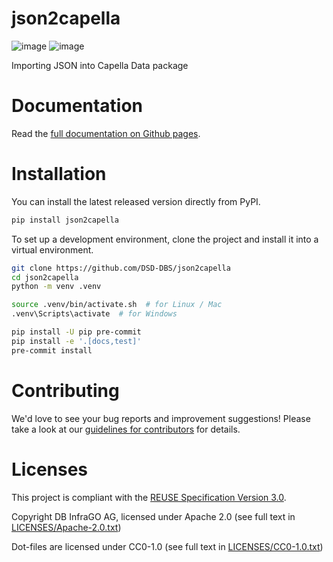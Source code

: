 <!--
 ~ Copyright DB InfraGO AG and contributors
 ~ SPDX-License-Identifier: Apache-2.0
 -->

# json2capella

![image](https://github.com/DSD-DBS/json2capella/actions/workflows/build-test-publish.yml/badge.svg)
![image](https://github.com/DSD-DBS/json2capella/actions/workflows/lint.yml/badge.svg)

Importing JSON into Capella Data package

# Documentation

Read the [full documentation on Github pages](https://dsd-dbs.github.io/json2capella).

# Installation

You can install the latest released version directly from PyPI.

```sh
pip install json2capella
```

To set up a development environment, clone the project and install it into a
virtual environment.

```sh
git clone https://github.com/DSD-DBS/json2capella
cd json2capella
python -m venv .venv

source .venv/bin/activate.sh  # for Linux / Mac
.venv\Scripts\activate  # for Windows

pip install -U pip pre-commit
pip install -e '.[docs,test]'
pre-commit install
```

# Contributing

We'd love to see your bug reports and improvement suggestions! Please take a
look at our [guidelines for contributors](CONTRIBUTING.md) for details.

# Licenses

This project is compliant with the
[REUSE Specification Version 3.0](https://git.fsfe.org/reuse/docs/src/commit/d173a27231a36e1a2a3af07421f5e557ae0fec46/spec.md).

Copyright DB InfraGO AG, licensed under Apache 2.0 (see full text in
[LICENSES/Apache-2.0.txt](LICENSES/Apache-2.0.txt))

Dot-files are licensed under CC0-1.0 (see full text in
[LICENSES/CC0-1.0.txt](LICENSES/CC0-1.0.txt))
